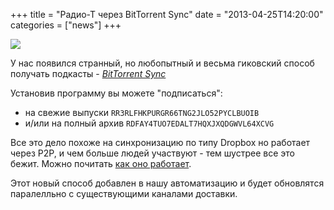+++
title = "Радио-Т через BitTorrent Sync"
date = "2013-04-25T14:20:00"
categories = ["news"]
+++

![](https://radio-t.com/images/radio-t/bts.jpg)

У нас появился странный, но любопытный и весьма гиковский способ получать подкасты - _[BitTorrent Sync](http://labs.bittorrent.com/experiments/sync.html)_

Установив программу вы можете "подписаться":

* на свежие выпуски `RR3RLFHKPURGR66TNG2JLO52PYCLBUOIB`
* и/или на полный архив `RDFAY4TUO7EDALT7HQXJXQDGWVL64XCVG`

Все это дело похоже на синхронизацию по типу Dropbox но работает через P2P, и чем больше людей участвуют - тем шустрее все это бежит. Можно почитать [как оно работает](http://labs.bittorrent.com/experiments/sync/technology.html).

Этот новый способ добавлен в нашу автоматизацию и будет обновлятся паралелльно с существующими каналами доставки.